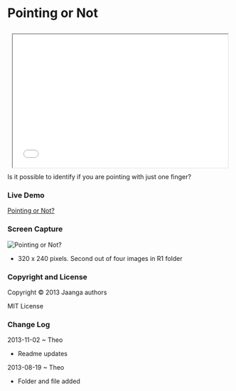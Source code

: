 Pointing or Not
===============
<iframe src=pointing-or-not/r1/pointing-or-not.html width=96% height=300px style=margin:2% ></iframe>
Is it possible to identify if you are pointing with just one finger?

### Live Demo

[Pointing or Not?](http://jaanga.github.io/gestification/cookbook/pointing-or-not/r1/pointing-or-not.html)

### Screen Capture

![Pointing or Not?](http://jaanga.github.io/gestification/cookbook/pointing-or-not/r1/pointing-or-not-screen-grab-320x240.png)

* 320 x 240 pixels. Second out of four images in R1 folder


### Copyright and License
Copyright &copy; 2013 Jaanga authors

MIT License

### Change Log

2013-11-02 ~ Theo

* Readme updates

2013-08-19 ~ Theo

* Folder and file added
